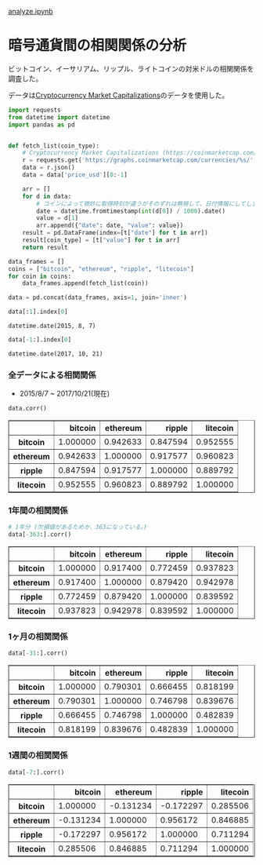 [analyze.ipynb](./analyze.ipynb)


# 暗号通貨間の相関関係の分析

ビットコイン、イーサリアム、リップル、ライトコインの対米ドルの相関関係を調査した。

データは[Cryptocurrency Market Capitalizations](https://coinmarketcap.com/)のデータを使用した。


```python
import requests
from datetime import datetime
import pandas as pd


def fetch_list(coin_type):
    # Cryptocurrency Market Capitalizations (https://coinmarketcap.com/) から拝借
    r = requests.get('https://graphs.coinmarketcap.com/currencies/%s/' % coin_type)
    data = r.json()
    data = data['price_usd'][0:-1]

    arr = []
    for d in data:
        # コインによって微妙に取得時刻が違うがそのずれは無視して、日付情報にしてしまう。
        date = datetime.fromtimestamp(int(d[0]) / 1000).date()
        value = d[1]
        arr.append({"date": date, "value": value})
    result = pd.DataFrame(index=[t["date"] for t in arr])
    result[coin_type] = [t["value"] for t in arr]
    return result

data_frames = []
coins = ["bitcoin", "ethereum", "ripple", "litecoin"]
for coin in coins:
    data_frames.append(fetch_list(coin))

data = pd.concat(data_frames, axis=1, join='inner')
```


```python
data[:1].index[0]
```




    datetime.date(2015, 8, 7)




```python
data[-1:].index[0]
```




    datetime.date(2017, 10, 21)



### 全データによる相関関係

* 2015/8/7 ~ 2017/10/21(現在)


```python
data.corr()
```




<div>
<table border="1" class="dataframe">
  <thead>
    <tr style="text-align: right;">
      <th></th>
      <th>bitcoin</th>
      <th>ethereum</th>
      <th>ripple</th>
      <th>litecoin</th>
    </tr>
  </thead>
  <tbody>
    <tr>
      <th>bitcoin</th>
      <td>1.000000</td>
      <td>0.942633</td>
      <td>0.847594</td>
      <td>0.952555</td>
    </tr>
    <tr>
      <th>ethereum</th>
      <td>0.942633</td>
      <td>1.000000</td>
      <td>0.917577</td>
      <td>0.960823</td>
    </tr>
    <tr>
      <th>ripple</th>
      <td>0.847594</td>
      <td>0.917577</td>
      <td>1.000000</td>
      <td>0.889792</td>
    </tr>
    <tr>
      <th>litecoin</th>
      <td>0.952555</td>
      <td>0.960823</td>
      <td>0.889792</td>
      <td>1.000000</td>
    </tr>
  </tbody>
</table>
</div>



### 1年間の相関関係


```python
# 1年分 (欠損値があるためか、363になっている。)
data[-363:].corr()
```




<div>
<table border="1" class="dataframe">
  <thead>
    <tr style="text-align: right;">
      <th></th>
      <th>bitcoin</th>
      <th>ethereum</th>
      <th>ripple</th>
      <th>litecoin</th>
    </tr>
  </thead>
  <tbody>
    <tr>
      <th>bitcoin</th>
      <td>1.000000</td>
      <td>0.917400</td>
      <td>0.772459</td>
      <td>0.937823</td>
    </tr>
    <tr>
      <th>ethereum</th>
      <td>0.917400</td>
      <td>1.000000</td>
      <td>0.879420</td>
      <td>0.942978</td>
    </tr>
    <tr>
      <th>ripple</th>
      <td>0.772459</td>
      <td>0.879420</td>
      <td>1.000000</td>
      <td>0.839592</td>
    </tr>
    <tr>
      <th>litecoin</th>
      <td>0.937823</td>
      <td>0.942978</td>
      <td>0.839592</td>
      <td>1.000000</td>
    </tr>
  </tbody>
</table>
</div>



### 1ヶ月の相関関係


```python
data[-31:].corr()
```




<div>
<table border="1" class="dataframe">
  <thead>
    <tr style="text-align: right;">
      <th></th>
      <th>bitcoin</th>
      <th>ethereum</th>
      <th>ripple</th>
      <th>litecoin</th>
    </tr>
  </thead>
  <tbody>
    <tr>
      <th>bitcoin</th>
      <td>1.000000</td>
      <td>0.790301</td>
      <td>0.666455</td>
      <td>0.818199</td>
    </tr>
    <tr>
      <th>ethereum</th>
      <td>0.790301</td>
      <td>1.000000</td>
      <td>0.746798</td>
      <td>0.839676</td>
    </tr>
    <tr>
      <th>ripple</th>
      <td>0.666455</td>
      <td>0.746798</td>
      <td>1.000000</td>
      <td>0.482839</td>
    </tr>
    <tr>
      <th>litecoin</th>
      <td>0.818199</td>
      <td>0.839676</td>
      <td>0.482839</td>
      <td>1.000000</td>
    </tr>
  </tbody>
</table>
</div>



### 1週間の相関関係


```python
data[-7:].corr()
```




<div>
<table border="1" class="dataframe">
  <thead>
    <tr style="text-align: right;">
      <th></th>
      <th>bitcoin</th>
      <th>ethereum</th>
      <th>ripple</th>
      <th>litecoin</th>
    </tr>
  </thead>
  <tbody>
    <tr>
      <th>bitcoin</th>
      <td>1.000000</td>
      <td>-0.131234</td>
      <td>-0.172297</td>
      <td>0.285506</td>
    </tr>
    <tr>
      <th>ethereum</th>
      <td>-0.131234</td>
      <td>1.000000</td>
      <td>0.956172</td>
      <td>0.846885</td>
    </tr>
    <tr>
      <th>ripple</th>
      <td>-0.172297</td>
      <td>0.956172</td>
      <td>1.000000</td>
      <td>0.711294</td>
    </tr>
    <tr>
      <th>litecoin</th>
      <td>0.285506</td>
      <td>0.846885</td>
      <td>0.711294</td>
      <td>1.000000</td>
    </tr>
  </tbody>
</table>
</div>


